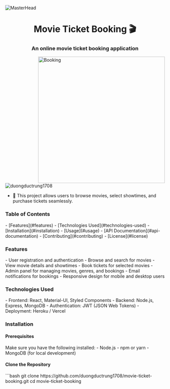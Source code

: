 ![MasterHead](https://user-images.githubusercontent.com/74038190/225813708-98b745f2-7d22-48cf-9150-083f1b00d6c9.gif)
<h1 align="center">Movie Ticket Booking 🎬</h1>
<h3 align="center">An online movie ticket booking application</h3>
<img align="right" alt="Booking" width="400" src="https://cdn.dribbble.com/users/1162077/screenshots/3848914/programmer.gif">

<p align="left"> <img src="https://komarev.com/ghpvc/?username=duongductrung1708&label=Profile%20views&color=0e75b6&style=flat" alt="duongductrung1708" /> </p>

- 🔭 This project allows users to browse movies, select showtimes, and purchase tickets seamlessly.

<h3 align="left">Table of Contents</h3>
- [Features](#features)
- [Technologies Used](#technologies-used)
- [Installation](#installation)
- [Usage](#usage)
- [API Documentation](#api-documentation)
- [Contributing](#contributing)
- [License](#license)

<h3 align="left">Features</h3>
- User registration and authentication
- Browse and search for movies
- View movie details and showtimes
- Book tickets for selected movies
- Admin panel for managing movies, genres, and bookings
- Email notifications for bookings
- Responsive design for mobile and desktop users

<h3 align="left">Technologies Used</h3>
- Frontend: React, Material-UI, Styled Components
- Backend: Node.js, Express, MongoDB
- Authentication: JWT (JSON Web Tokens)
- Deployment: Heroku / Vercel

<h3 align="left">Installation</h3>

<h4>Prerequisites</h4>
Make sure you have the following installed:
- Node.js
- npm or yarn
- MongoDB (for local development)

<h4>Clone the Repository</h4>
```bash
git clone https://github.com/duongductrung1708/movie-ticket-booking.git
cd movie-ticket-booking
